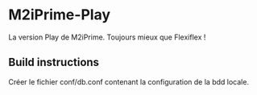 # M2iPrime-Play
La version Play de M2iPrime. Toujours mieux que Flexiflex !

## Build instructions
Créer le fichier conf/db.conf contenant la configuration de la bdd locale.